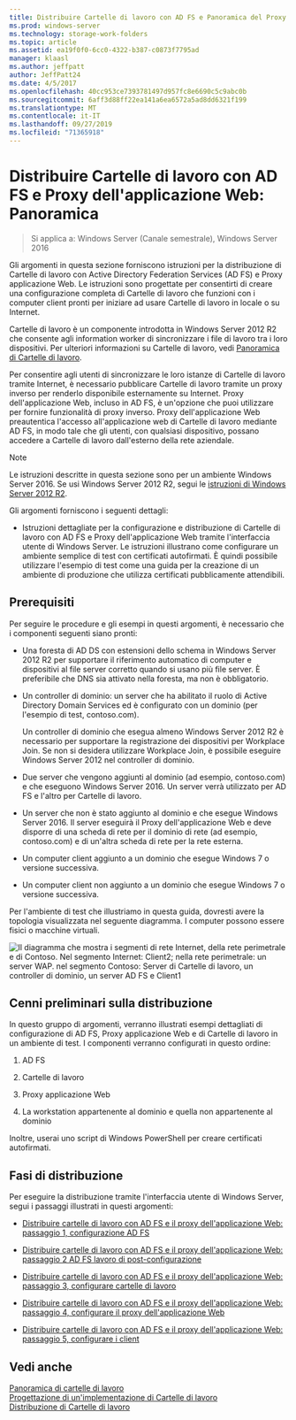 ```yaml
---
title: Distribuire Cartelle di lavoro con AD FS e Panoramica del Proxy dell'applicazione Web
ms.prod: windows-server
ms.technology: storage-work-folders
ms.topic: article
ms.assetid: ea19f0f0-6cc0-4322-b387-c0873f7795ad
manager: klaasl
ms.author: jeffpatt
author: JeffPatt24
ms.date: 4/5/2017
ms.openlocfilehash: 40cc953ce7393781497d957fc8e6690c5c9abc0b
ms.sourcegitcommit: 6aff3d88ff22ea141a6ea6572a5ad8dd6321f199
ms.translationtype: MT
ms.contentlocale: it-IT
ms.lasthandoff: 09/27/2019
ms.locfileid: "71365918"
---
```

# <a name="deploy-work-folders-with-ad-fs-and-web-application-proxy-overview"></a>Distribuire Cartelle di lavoro con AD FS e Proxy dell'applicazione Web: Panoramica

>Si applica a: Windows Server (Canale semestrale), Windows Server 2016

Gli argomenti in questa sezione forniscono istruzioni per la distribuzione di Cartelle di lavoro con Active Directory Federation Services (AD FS) e Proxy applicazione Web. Le istruzioni sono progettate per consentirti di creare una configurazione completa di Cartelle di lavoro che funzioni con i computer client pronti per iniziare ad usare Cartelle di lavoro in locale o su Internet.  
  
Cartelle di lavoro è un componente introdotta in Windows Server 2012 R2 che consente agli information worker di sincronizzare i file di lavoro tra i loro dispositivi. Per ulteriori informazioni su Cartelle di lavoro, vedi [Panoramica di Cartelle di lavoro](Work-Folders-Overview.md).  
  
Per consentire agli utenti di sincronizzare le loro istanze di Cartelle di lavoro tramite Internet, è necessario pubblicare Cartelle di lavoro tramite un proxy inverso per renderlo disponibile esternamente su Internet. Proxy dell'applicazione Web, incluso in AD FS, è un'opzione che puoi utilizzare per fornire funzionalità di proxy inverso. Proxy dell'applicazione Web preautentica l'accesso all'applicazione web di Cartelle di lavoro mediante AD FS, in modo tale che gli utenti, con qualsiasi dispositivo, possano accedere a Cartelle di lavoro dall'esterno della rete aziendale. 

> [!NOTE]
>   Le istruzioni descritte in questa sezione sono per un ambiente Windows Server 2016. Se usi Windows Server 2012 R2, segui le [istruzioni di Windows Server 2012 R2](https://technet.microsoft.com/library/dn747208(v=ws.11).aspx).
  
Gli argomenti forniscono i seguenti dettagli:  
  
-   Istruzioni dettagliate per la configurazione e distribuzione di Cartelle di lavoro con AD FS e Proxy dell'applicazione Web tramite l'interfaccia utente di Windows Server. Le istruzioni illustrano come configurare un ambiente semplice di test con certificati autofirmati. È quindi possibile utilizzare l'esempio di test come una guida per la creazione di un ambiente di produzione che utilizza certificati pubblicamente attendibili.  
  
## <a name="prerequisites"></a>Prerequisiti  
Per seguire le procedure e gli esempi in questi argomenti, è necessario che i componenti seguenti siano pronti:  
  
-   Una foresta di AD DS con estensioni dello schema in Windows Server 2012 R2 per supportare il riferimento automatico di computer e dispositivi al file server corretto quando si usano più file server. È preferibile che DNS sia attivato nella foresta, ma non è obbligatorio.  
  
-   Un controller di dominio: un server che ha abilitato il ruolo di Active Directory Domain Services ed è configurato con un dominio (per l'esempio di test, contoso.com).  
  
    Un controller di dominio che esegua almeno Windows Server 2012 R2 è necessario per supportare la registrazione dei dispositivi per Workplace Join. Se non si desidera utilizzare Workplace Join, è possibile eseguire Windows Server 2012 nel controller di dominio.  
  
-   Due server che vengono aggiunti al dominio (ad esempio, contoso.com) e che eseguono Windows Server 2016. Un server verrà utilizzato per AD FS e l'altro per Cartelle di lavoro.  
  
-   Un server che non è stato aggiunto al dominio e che esegue Windows Server 2016. Il server eseguirà il Proxy dell'applicazione Web e deve disporre di una scheda di rete per il dominio di rete (ad esempio, contoso.com) e di un'altra scheda di rete per la rete esterna.  
  
-   Un computer client aggiunto a un dominio che esegue Windows 7 o versione successiva.  
  
-   Un computer client non aggiunto a un dominio che esegue Windows 7 o versione successiva.  
  
Per l'ambiente di test che illustriamo in questa guida, dovresti avere la topologia visualizzata nel seguente diagramma. I computer possono essere fisici o macchine virtuali. 
  
![Il diagramma che mostra i segmenti di rete Internet, della rete perimetrale e di Contoso. Nel segmento Internet: Client2; nella rete perimetrale: un server WAP. nel segmento Contoso: Server di Cartelle di lavoro, un controller di dominio, un server AD FS e Client1](media/deploy-work-folders-adfs/WF_ADFS_WAP_Diagram.png)

## <a name="deployment-overview"></a>Cenni preliminari sulla distribuzione  
In questo gruppo di argomenti, verranno illustrati esempi dettagliati di configurazione di AD FS, Proxy applicazione Web e di Cartelle di lavoro in un ambiente di test. I componenti verranno configurati in questo ordine:  
  
1.  AD FS  
  
2.  Cartelle di lavoro  
  
3.  Proxy applicazione Web  
  
4.  La workstation appartenente al dominio e quella non appartenente al dominio  
  
Inoltre, userai uno script di Windows PowerShell per creare certificati autofirmati.  
  
## <a name="deployment-steps"></a>Fasi di distribuzione  
Per eseguire la distribuzione tramite l'interfaccia utente di Windows Server, segui i passaggi illustrati in questi argomenti:  
  
-   [Distribuire cartelle di lavoro con AD FS e il proxy dell'applicazione Web: passaggio 1, configurazione AD FS](deploy-work-folders-adfs-step1.md)  
  
-   [Distribuire cartelle di lavoro con AD FS e il proxy dell'applicazione Web: passaggio 2 AD FS lavoro di post-configurazione](deploy-work-folders-adfs-step2.md)  
  
-   [Distribuire cartelle di lavoro con AD FS e il proxy dell'applicazione Web: passaggio 3, configurare cartelle di lavoro](deploy-work-folders-adfs-step3.md)  
  
-   [Distribuire cartelle di lavoro con AD FS e il proxy dell'applicazione Web: passaggio 4, configurare il proxy dell'applicazione Web](deploy-work-folders-adfs-step4.md)  
  
-   [Distribuire cartelle di lavoro con AD FS e il proxy dell'applicazione Web: passaggio 5, configurare i client](deploy-work-folders-adfs-step5.md)  

## <a name="see-also"></a>Vedi anche  
[Panoramica di cartelle di lavoro](Work-Folders-Overview.md)  
[Progettazione di un'implementazione di Cartelle di lavoro](Plan-Work-Folders.md)  
[Distribuzione di Cartelle di lavoro](Deploy-Work-Folders.md)  
  

